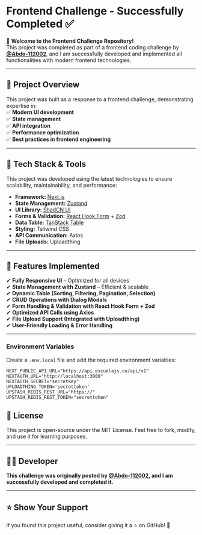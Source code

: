 # **Frontend Challenge - Successfully Completed ✅**  

🚀 **Welcome to the Frontend Challenge Repository!**  
This project was completed as part of a frontend coding challenge by **[@Abdo-112002](https://github.com/Abdo-112002)**, and I am successfully developed and implemented all functionalities with modern frontend technologies.  

---

## 📌 **Project Overview**  
This project was built as a response to a frontend challenge, demonstrating expertise in:  
✅ **Modern UI development**  
✅ **State management**  
✅ **API integration**  
✅ **Performance optimization**  
✅ **Best practices in frontend engineering**  

---

## 🔧 **Tech Stack & Tools**  
This project was developed using the latest technologies to ensure scalability, maintainability, and performance:  

- **Framework:** [Next.js](https://nextjs.org/)  
- **State Management:** [Zustand](https://zustand-demo.pmnd.rs/)  
- **UI Library:** [ShadCN UI](https://ui.shadcn.com/)  
- **Forms & Validation:** [React Hook Form](https://react-hook-form.com/) + [Zod](https://zod.dev/)  
- **Data Table:** [TanStack Table](https://tanstack.com/table/latest)  
- **Styling:** Tailwind CSS  
- **API Communication:** Axios  
- **File Uploads:** Uploadthing  

---

## 🎯 **Features Implemented**  
✔ **Fully Responsive UI** – Optimized for all devices  
✔ **State Management with Zustand** – Efficient & scalable  
✔ **Dynamic Table (Sorting, Filtering, Pagination, Selection)**  
✔ **CRUD Operations with Dialog Modals**  
✔ **Form Handling & Validation with React Hook Form + Zod**  
✔ **Optimized API Calls using Axios**  
✔ **File Upload Support (Integrated with Uploadthing)**  
✔ **User-Friendly Loading & Error Handling**  

---

### **Environment Variables**  
Create a `.env.local` file and add the required environment variables:  
```env
NEXT_PUBLIC_API_URL="https://api.escuelajs.co/api/v1"
NEXTAUTH_URL="http://localhost:3000"
NEXTAUTH_SECRET="secretkey"
UPLOADTHING_TOKEN='secrettoken'
UPSTASH_REDIS_REST_URL="https://"
UPSTASH_REDIS_REST_TOKEN="secrettoken"
```

## 📜 **License**  
This project is open-source under the MIT License. Feel free to fork, modify, and use it for learning purposes.

---

## 👨‍💻 **Developer**  
**This challenge was originally posted by [@Abdo-112002](https://github.com/Abdo-112002), and I am successfully developed and completed it.**  

---

## ⭐ **Show Your Support**  
If you found this project useful, consider giving it a ⭐ on GitHub! 🚀  

